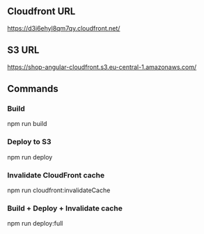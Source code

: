 ## Cloudfront URL

https://d3i6ehyl8qm7qy.cloudfront.net/

## S3 URL

https://shop-angular-cloudfront.s3.eu-central-1.amazonaws.com/

## Commands

### Build

npm run build

### Deploy to S3

npm run deploy

### Invalidate CloudFront cache

npm run cloudfront:invalidateCache

### Build + Deploy + Invalidate cache

npm run deploy:full
